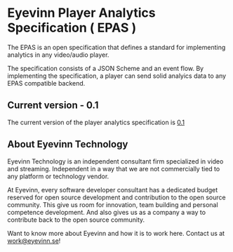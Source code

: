 # Eyevinn Player Analytics Specification ( EPAS )

The EPAS is an open specification that defines a standard for implementing analytics in any video/audio player.

The specification consists of a JSON Scheme and an event flow. By implementing the specification, a player can send solid analyics data to any EPAS compatible backend.

## Current version - 0.1
The current version of the player analytics specification is [0.1](versions/0.1.md)

## About Eyevinn Technology

Eyevinn Technology is an independent consultant firm specialized in video and streaming. Independent in a way that we are not commercially tied to any platform or technology vendor.

At Eyevinn, every software developer consultant has a dedicated budget reserved for open source development and contribution to the open source community. This give us room for innovation, team building and personal competence development. And also gives us as a company a way to contribute back to the open source community.

Want to know more about Eyevinn and how it is to work here. Contact us at work@eyevinn.se!
